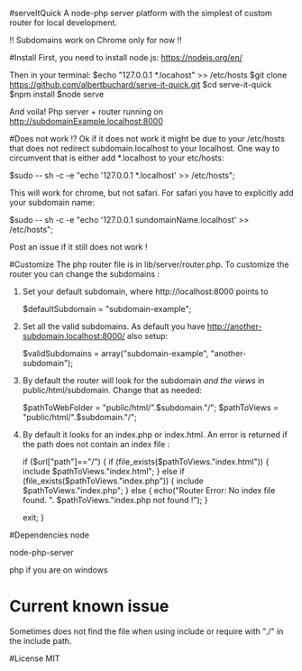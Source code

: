 #serveItQuick
A node-php server platform with the simplest of custom router for local development.

!! Subdomains work on Chrome only for now !!

#Install
First, you need to install node.js: https://nodejs.org/en/

Then in your terminal:
    $echo "127.0.0.1  \*.locahost" >> /etc/hosts
    $git clone https://github.com/albertbuchard/serve-it-quick.git
    $cd serve-it-quick
    $npm install
    $node serve

And voila!
Php server + router running on http://subdomainExample.localhost:8000

#Does not work !?
Ok if it does not work it might be due to your /etc/hosts that does not redirect
subdomain.localhost to your localhost.
One way to circumvent that is either add *.localhost to your etc/hosts:

  $sudo -- sh -c -e "echo '127.0.0.1   \*.localhost' >> /etc/hosts";

This will work for chrome, but not safari. For safari you have to explicitly add your
subdomain name:

  $sudo -- sh -c -e "echo '127.0.0.1   sundomainName.localhost' >> /etc/hosts";

Post an issue if it still does not work !

#Customize
The php router file is in lib/server/router.php. To customize the router you can change the subdomains :

1) Set your default subdomain, where http://localhost:8000 points to

    $defaultSubdomain = "subdomain-example";

2) Set all the valid subdomains. As default you have http://another-subdomain.localhost:8000/ also setup:

    $validSubdomains = array("subdomain-example",
      "another-subdomain");


3) By default the router will look for the subdomain _and the views_ in public/html/subdomain. Change that as needed:

    $pathToWebFolder = "public/html/".$subdomain."/";
    $pathToViews = "public/html/".$subdomain."/";

4) By default it looks for an index.php or index.html. An error is returned if the path does not contain an index file :

    if ($url["path"]=="/") {
      if (file_exists($pathToViews."index.html")) {
        include $pathToViews."index.html";
      } else if (file_exists($pathToViews."index.php")) {
        include $pathToViews."index.php";
      } else {
        echo("Router Error: No index file found. ". $pathToViews."index.php not found !");
      }

      exit;
    }

#Dependencies
node

node-php-server

php if you are on windows

# Current known issue
Sometimes does not find the file when using include or require with "./" in the include path.

#License
MIT
